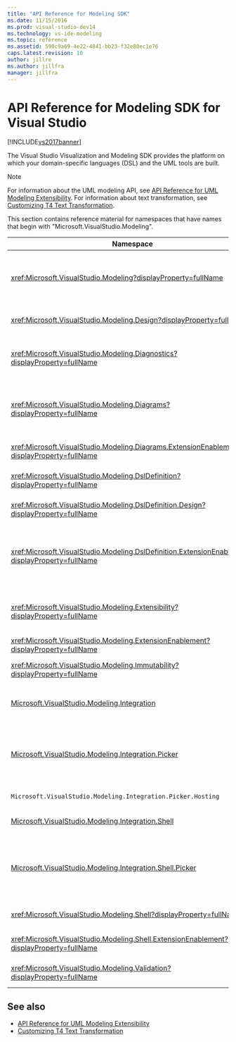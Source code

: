 ```yaml
---
title: "API Reference for Modeling SDK"
ms.date: 11/15/2016
ms.prod: visual-studio-dev14
ms.technology: vs-ide-modeling
ms.topic: reference
ms.assetid: 590c9a69-4e22-4841-bb23-f32e80ec1e76
caps.latest.revision: 10
author: jillre
ms.author: jillfra
manager: jillfra
---
```

# API Reference for Modeling SDK for Visual Studio
[!INCLUDE[vs2017banner](../includes/vs2017banner.md)]

The Visual Studio Visualization and Modeling SDK provides the platform on which your domain-specific languages (DSL) and the UML tools are built.

> [!NOTE]
> For information about the UML modeling API, see [API Reference for UML Modeling Extensibility](../modeling/api-reference-for-uml-modeling-extensibility.md). For information about text transformation, see [Customizing T4 Text Transformation](../modeling/customizing-t4-text-transformation.md).

 This section contains reference material for namespaces that have names that begin with "Microsoft.VisualStudio.Modeling".

|Namespace|Content|
|---------------|-------------|
|<xref:Microsoft.VisualStudio.Modeling?displayProperty=fullName>|Classes such as ModelElement, which is the base class of all domain classes that you define in a DSL.|
|<xref:Microsoft.VisualStudio.Modeling.Design?displayProperty=fullName>|Classes that form part of a DSL definition.|
|<xref:Microsoft.VisualStudio.Modeling.Diagnostics?displayProperty=fullName>|The model Store Viewer and performance measurement tools.|
|<xref:Microsoft.VisualStudio.Modeling.Diagrams?displayProperty=fullName>|Classes such as ShapeElement, which is the base class of all shapes that you define in a DSL.|
|<xref:Microsoft.VisualStudio.Modeling.Diagrams.ExtensionEnablement?displayProperty=fullName>|Gesture and Selection methods.|
|<xref:Microsoft.VisualStudio.Modeling.DslDefinition?displayProperty=fullName>|The API of the DSL Definition designer.|
|<xref:Microsoft.VisualStudio.Modeling.DslDefinition.Design?displayProperty=fullName>|Internal classes of the DSL Definition designer.|
|<xref:Microsoft.VisualStudio.Modeling.DslDefinition.ExtensionEnablement?displayProperty=fullName>|Attributes that allow you to extend the DSL designer with commands, gestures and validation.|
|<xref:Microsoft.VisualStudio.Modeling.Extensibility?displayProperty=fullName>|Extension methods for ModelElement that implement DSL Extensibility.|
|<xref:Microsoft.VisualStudio.Modeling.ExtensionEnablement?displayProperty=fullName>|Extensibility attributes|
|<xref:Microsoft.VisualStudio.Modeling.Immutability?displayProperty=fullName>|Lets you make parts of a model read-only.|
|[Microsoft.VisualStudio.Modeling.Integration](/previous-versions/ee904412(v=vs.140))|The Modelbus API, which helps you integrate different models.|
|[Microsoft.VisualStudio.Modeling.Integration.Picker](/previous-versions/ee904394(v=vs.140))|The dialog box that lets users navigate to models and elements to create Modelbus references.|
|`Microsoft.VisualStudio.Modeling.Integration.Picker.Hosting`|The Picker service.|
|[Microsoft.VisualStudio.Modeling.Integration.Shell](/previous-versions/ee869435(v=vs.140))|Modelbus adapter framework for [!INCLUDE[vsprvs](../includes/vsprvs-md.md)].|
|[Microsoft.VisualStudio.Modeling.Integration.Shell.Picker](/previous-versions/ee886769(v=vs.140))|The Picker dialog box that lets users navigate to models and elements to create Modelbus references.|
|<xref:Microsoft.VisualStudio.Modeling.Shell?displayProperty=fullName>|The interface between DSLs and [!INCLUDE[vsprvs](../includes/vsprvs-md.md)].|
|<xref:Microsoft.VisualStudio.Modeling.Shell.ExtensionEnablement?displayProperty=fullName>|Lets you define shortcut (context) menu commands.|
|<xref:Microsoft.VisualStudio.Modeling.Validation?displayProperty=fullName>|Lets you define validation constraints.|

## See also

- [API Reference for UML Modeling Extensibility](../modeling/api-reference-for-uml-modeling-extensibility.md)
- [Customizing T4 Text Transformation](../modeling/customizing-t4-text-transformation.md)

